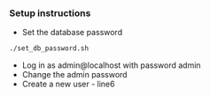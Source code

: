 ### Setup instructions
* Set the database password
```bash
./set_db_password.sh
```
* Log in as admin@localhost with password admin
* Change the admin password
* Create a new user - line6